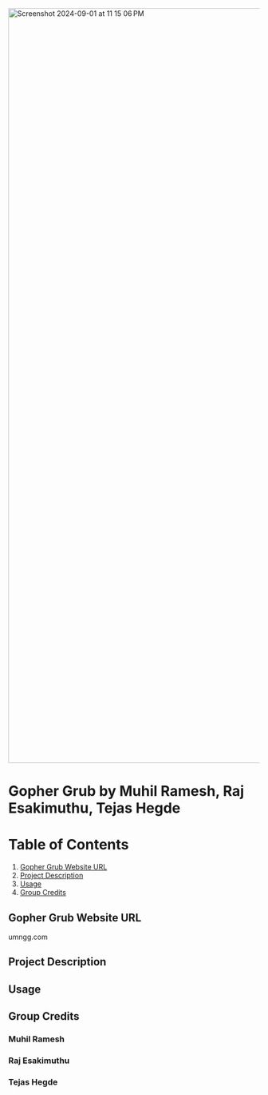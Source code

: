 <img width="1510" alt="Screenshot 2024-09-01 at 11 15 06 PM" src="https://github.com/user-attachments/assets/f661079c-2ae2-4414-ad04-b10b9f87fe7c">

# Gopher Grub by Muhil Ramesh, Raj Esakimuthu, Tejas Hegde

# Table of Contents
1. [Gopher Grub Website URL](#gopher-grub-website-url)
2. [Project Description](#project-description)
3. [Usage](#usage)
4. [Group Credits](#group-credits)

## Gopher Grub Website URL
umngg.com

## Project Description

## Usage

## Group Credits
### Muhil Ramesh
### Raj Esakimuthu
### Tejas Hegde
